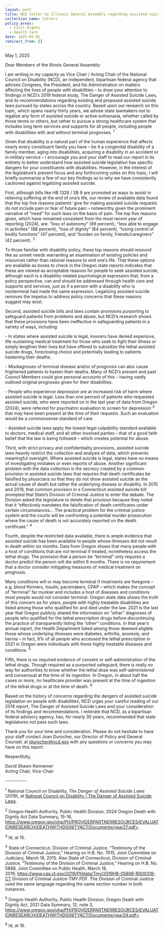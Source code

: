 ```yaml
---
layout: post
title: NCD letter to Illinois General Assembly regarding assisted suicide legislation
collection_name: letters
policy_areas:
  - Civil Rights
  - Health Care
date: 2025-05-01
redirect_from: []
---
```

May 1, 2025

Dear Members of the Illinois General Assembly: 

I am writing in my capacity as Vice Chair / Acting Chair of the National Council on Disability (NCD), an independent, bipartisan federal agency that advises Congress, the President, and his Administration on matters affecting the lives of people with disabilities – to draw your attention to findings in NCD’s 2019 federal study, The Danger of Assisted Suicide Laws, and its recommendations regarding existing and proposed assisted suicide laws pursued by states across the country. Based upon our research on this topic, which spans nearly thirty years, we advise state lawmakers not to legalize any form of assisted suicide or active euthanasia, whether called by those terms or others, but rather to pursue a strong healthcare system that includes long term services and supports for all people, including people with disabilities with and without terminal prognoses. <sup>1</sup>

Given that disability is a natural part of the human experience that affects nearly every constituent family you have – be it a congenital disability of a family member, aging into disabilities, acquiring a disability in an accident or in military service – I encourage you and your staff to read our report in its entirety to better understand how assisted suicide legislation has specific dangers for your constituents with disabilities. However, in the interest of the legislature’s present focus and any forthcoming votes on this topic, I will briefly summarize a few of our key findings as to why we have consistently cautioned against legalizing assisted suicide. 

First, although bills like HB 1328 / SB 9 are promoted as ways to assist in relieving suffering at the end of one’s life, our review of available data found that the top five reasons patients’ give for making assisted suicide requests do not include pain or fear of future pain – noteworthy given the prominent narrative of “need” for such laws on the basis of pain. The top five reasons given, which have remained consistent from the most recent year of reporting (2024), are: “loss of autonomy” (89 percent), “less able to engage in activities” (88 percent), “loss of dignity” (64 percent), “losing control of bodily functions” (47 percent), and “burden on family, friends/caregivers” (42 percent). <sup>2</sup>

To those familiar with disability policy, these top reasons should resound like as unmet needs warranting an examination of existing policies and resources rather than rational reasons to end one’s life. That these options are available as boxes to check in the Oregon state reports indicates that these are viewed as acceptable reasons for people to seek assisted suicide, although each is a disability-related psychological expression that, from a policy perspective, can and should be addressed through health care and supports and services, just as if a person with a disability who is nonterminal had made the same expression. Legalizing assisted suicide removes the impetus to address policy concerns that these reasons suggest may exist.

Second, assisted suicide bills and laws contain provisions purporting to safeguard patients from problems and abuse, but NCD’s research shows that these provisions have been ineffective in safeguarding patients in a variety of ways, including: 

\-	In states where assisted suicide is legal, insurers have denied expensive, life-sustaining medical treatment for those who seek to fight their illness or simply lengthen their lives but have offered to subsidize the lethal assisted suicide drugs, foreclosing choice and potentially leading to patients hastening their deaths. 

\-	Misdiagnoses of terminal disease and/or of prognosis can also cause frightened patients to hasten their deaths. Many of NCD’s present and past Council Members could give personal accounts of this – having vastly outlived original prognoses given for their disabilities.  

\-	People who experience depression are at increased risk of harm where assisted suicide is legal. Less than one percent of patients who requested assisted suicide, who were reported on in the last year of data from Oregon (2024), were referred for psychiatric evaluation to screen for depression <sup>3</sup> that may have been present at the time of their requests. Such an evaluation would be a commonsense standard of care. 

\-	Assisted suicide laws apply the lowest legal culpability standard available to doctors, medical staff, and all other involved parties – that of a good faith belief that the law is being followed – which creates potential for abuse.  

Third, with strict privacy and confidentiality provisions, assisted suicide laws heavily restrict the collection and analysis of data, which prevents meaningful oversight. Where assisted suicide is legal, states have no means of investigating mistakes or even reports of abuse. Another significant problem with the data collection is the secrecy created by a common provision in assisted suicide laws that requires that death certificates be falsified by physicians so that they do not show assisted suicide as the actual cause of death but rather the underlying disease or disability. In 2015 and 2019, that common provision in a Connecticut assisted suicide bill prompted that State’s Division of Criminal Justice to enter the debate. The Division asked the legislature to delete that provision because they noted that it “effectively mandates the falsification of death certificates under certain circumstances… The practical problem for the criminal justice system and the courts will be confronting a potential murder prosecution where the cause of death is not accurately reported on the death certificate.”  <sup>4</sup> 

Fourth, despite the restricted data available, there is ample evidence that assisted suicide has been available to people whose illnesses did not result in death within six months. Data from Oregon shows that many people with a host of conditions that are not terminal if treated, nonetheless access the lethal drugs. The provision that a person be “terminal” only requires a doctor predict the person will die within 6 months. There is no requirement that a doctor consider mitigating measures of medical treatment on prognosis. 

Many conditions will or may become terminal if treatments are foregone – e.g. blood thinners, insulin, pacemakers, CPAP – which makes the concept of “terminal” far murkier and includes a host of diseases and conditions most people would not consider terminal. Oregon state data shows the truth of this concern as for years, people with highly treatable disabilities are listed among those who qualified for and died under the law. 2021 is the last year that Oregon publicly shared the information on “other” diagnoses of people who qualified for the lethal prescription drugs before discontinuing the practice of transparently listing the “other” conditions. In that year’s annual report, the Health Department listed among those deemed eligible those whose underlying illnesses were diabetes, arthritis, anorexia, and hernia – in fact, 8% of all people who accessed the lethal prescription in 2021 in Oregon were individuals with these highly treatable diseases and conditions.  <sup>5</sup>

Fifth, there is no required evidence of consent or self-administration of the lethal drugs. Though required as a purported safeguard, there is really no way for authorities to know whether the lethal dose was self-administered and consensual at the time of its ingestion. In Oregon, in about half the cases or more, no healthcare provider was present at the time of ingestion of the lethal drugs or at the time of death. <sup>6</sup>

Based on the history of concerns regarding the dangers of assisted suicide legislation on people with disabilities, NCD urges your careful reading of our 2019 report, The Danger of Assisted Suicide Laws  and your consideration of its findings and recommendations.  I reiterate that NCD, as a bipartisan federal advisory agency, has, for nearly 30 years, recommended that state legislatures not pass such laws. 

Thank you for your time and consideration. Please do not hesitate to have your staff contact Joan Durocher, our Director of Policy and General Counsel, at jdurocher@ncd.gov with any questions or concerns you may have on this report. 



Respectfully, 

 

David Shawn Kennemer\
Acting Chair, Vice-Chair



\-----------






<sup>1</sup>
National Council on Disability, *The Danger of Assisted Suicide Laws* (2019), at [National Council on Disability | The Danger of Assisted Suicide Laws](https://www.ncd.gov/report/the-danger-of-assisted-suicide-laws/). 

<sup>2</sup> Oregon Health Authority, Public Health Division, 2024 Oregon Death with Dignity Act Data Summary, 15-16, https://www.oregon.gov/oha/PH/PROVIDERPARTNERRESOURCES/EVALUATIONRESEARCH/DEATHWITHDIGNITYACT/Documents/year27.pdf>.

<sup>3</sup> Id, at 15.

<sup>4</sup> State of Connecticut, Division of Criminal Justice, “Testimony of the Division of Criminal Justice,” Hearing on H.B. No. 7015, Joint Committee on Judiciary, March 18, 2015. Also State of Connecticut, Division of Criminal Justice, “Testimony of the Division of Criminal Justice,” Hearing on H.B. No. 5898, Joint Committee on Public Health, March 18, 2019, <https://www.cga.ct.gov/2019/PHdata/Tmy/2019HB-05898-R000318-CT> Division of Criminal Justice-TMY.PDF. The Division of Criminal Justice used the same language regarding the same section number in both instances.

<sup>5</sup> Oregon Health Authority, Public Health Division, Oregon Death with Dignity Act, 2021 Data Summary, 12, note 3, https://www.oregon.gov/oha/PH/PROVIDERPARTNERRESOURCES/EVALUATIONRESEARCH/DEATHWITHDIGNITYACT/Documents/year24.pdf>.

<sup>6</sup> Id, at 16.
